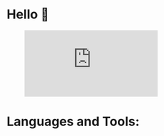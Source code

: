 <h1>Hello 👋</h1>
<figure><embed src="https://wakatime.com/share/@aec8b99b-937b-4c70-874d-a062946f5fdc/c142eb0e-6a3f-4c3a-9d95-acd21f146b57.svg"></embed></figure>
<h1>Languages and Tools:</h1>
